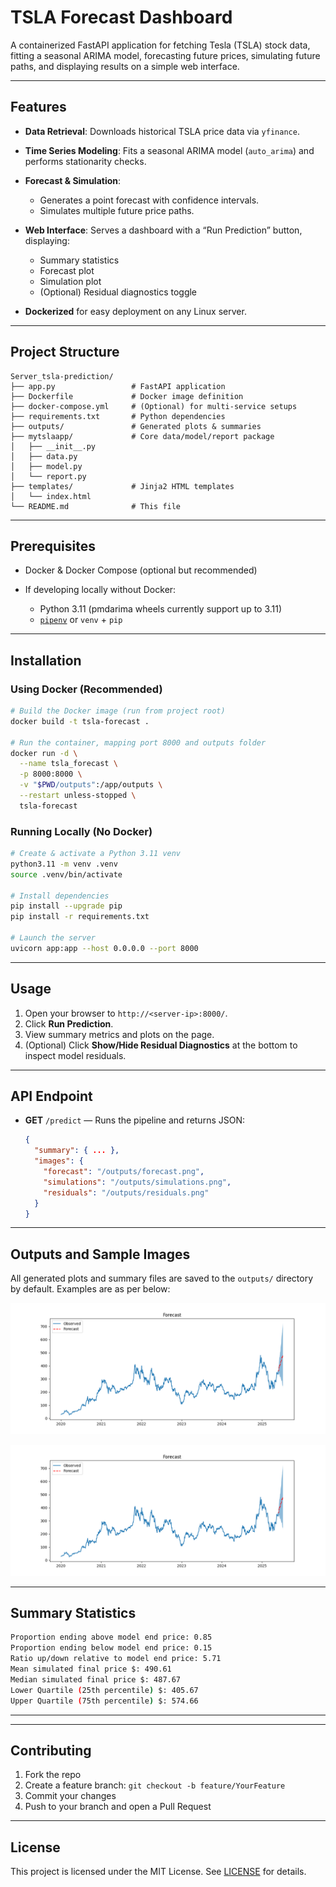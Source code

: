 # TSLA Forecast Dashboard

A containerized FastAPI application for fetching Tesla (TSLA) stock data, fitting a seasonal ARIMA model, forecasting future prices, simulating future paths, and displaying results on a simple web interface.

---

## Features

* **Data Retrieval**: Downloads historical TSLA price data via `yfinance`.
* **Time Series Modeling**: Fits a seasonal ARIMA model (`auto_arima`) and performs stationarity checks.
* **Forecast & Simulation**:

  * Generates a point forecast with confidence intervals.
  * Simulates multiple future price paths.
* **Web Interface**: Serves a dashboard with a “Run Prediction” button, displaying:

  * Summary statistics
  * Forecast plot
  * Simulation plot
  * (Optional) Residual diagnostics toggle
* **Dockerized** for easy deployment on any Linux server.

---

## Project Structure

```
Server_tsla-prediction/
├── app.py                 # FastAPI application
├── Dockerfile             # Docker image definition
├── docker-compose.yml     # (Optional) for multi-service setups
├── requirements.txt       # Python dependencies
├── outputs/               # Generated plots & summaries
├── mytslaapp/             # Core data/model/report package
│   ├── __init__.py
│   ├── data.py
│   ├── model.py
│   └── report.py
├── templates/             # Jinja2 HTML templates
│   └── index.html
└── README.md              # This file
```

---

## Prerequisites

* Docker & Docker Compose (optional but recommended)
* If developing locally without Docker:

  * Python 3.11 (pmdarima wheels currently support up to 3.11)
  * [`pipenv`](https://pipenv.pypa.io/) or `venv` + `pip`

---

## Installation

### Using Docker (Recommended)

```bash
# Build the Docker image (run from project root)
docker build -t tsla-forecast .

# Run the container, mapping port 8000 and outputs folder
docker run -d \
  --name tsla_forecast \
  -p 8000:8000 \
  -v "$PWD/outputs":/app/outputs \
  --restart unless-stopped \
  tsla-forecast
```

### Running Locally (No Docker)

```bash
# Create & activate a Python 3.11 venv
python3.11 -m venv .venv
source .venv/bin/activate

# Install dependencies
pip install --upgrade pip
pip install -r requirements.txt

# Launch the server
uvicorn app:app --host 0.0.0.0 --port 8000
```

---

## Usage

1. Open your browser to `http://<server-ip>:8000/`.
2. Click **Run Prediction**.
3. View summary metrics and plots on the page.
4. (Optional) Click **Show/Hide Residual Diagnostics** at the bottom to inspect model residuals.

---

## API Endpoint

* **GET** `/predict` — Runs the pipeline and returns JSON:

  ```json
  {
    "summary": { ... },
    "images": {
      "forecast": "/outputs/forecast.png",
      "simulations": "/outputs/simulations.png",
      "residuals": "/outputs/residuals.png"
    }
  }
  ```

---

## Outputs and Sample Images

All generated plots and summary files are saved to the `outputs/` directory by default. Examples are as per below:

![Forecast Example](outputs/TSLA_2020-01-01_2025-05-28_forecast.png)

![1000 Simulations Example](outputs/TSLA_2020-01-01_2025-05-28_forecast.png)

---
## Summary Statistics

```bash
Proportion ending above model end price: 0.85
Proportion ending below model end price: 0.15
Ratio up/down relative to model end price: 5.71
Mean simulated final price $: 490.61
Median simulated final price $: 487.67
Lower Quartile (25th percentile) $: 405.67
Upper Quartile (75th percentile) $: 574.66
```
---
---

## Contributing

1. Fork the repo
2. Create a feature branch: `git checkout -b feature/YourFeature`
3. Commit your changes
4. Push to your branch and open a Pull Request

---

## License

This project is licensed under the MIT License. See [LICENSE](LICENSE) for details.